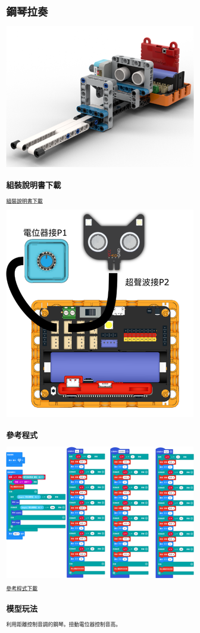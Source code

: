 # 鋼琴拉奏

![](../images/piano.png)

## 組裝說明書下載

[組裝說明書下載](https://drive.google.com/drive/folders/1wg_edUZFrqyUONA0FJ6vFBkGArRsfnf4?usp=sharing)

![](../images/piano_wire.png)

## 參考程式

![](../images/piano_code.png)

[參考程式下載](https://makecode.microbit.org/_X3eJyy7r755z)

## 模型玩法

利用距離控制音調的鋼琴。扭動電位器控制音高。